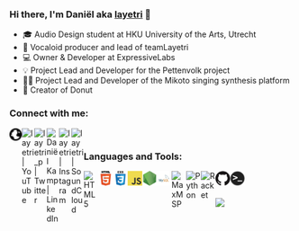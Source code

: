 ### Hi there, I'm Daniël aka [layetri][website] 👋
- 🎓 Audio Design student at HKU University of the Arts, Utrecht
- 🎤 Vocaloid producer and lead of teamLayetri
- 💻 Owner & Developer at ExpressiveLabs
- 💡 Project Lead and Developer for the Pettenvolk project
- 👩‍🎤 Project Lead and Developer of the Mikoto singing synthesis platform
- 🍩 Creator of Donut

### Connect with me:

[<img align="left" alt="layetri.net" width="22px" src="https://raw.githubusercontent.com/iconic/open-iconic/master/svg/globe.svg" />][website]
[<img align="left" alt="layetri | YouTube" width="22px" src="https://cdn.jsdelivr.net/npm/simple-icons@v3/icons/youtube.svg" />][youtube]
[<img align="left" alt="layetri_p | Twitter" width="22px" src="https://cdn.jsdelivr.net/npm/simple-icons@v3/icons/twitter.svg" />][twitter]
[<img align="left" alt="Daniël Kamp | LinkedIn" width="22px" src="https://cdn.jsdelivr.net/npm/simple-icons@v3/icons/linkedin.svg" />][linkedin]
[<img align="left" alt="layetri | Instagram" width="22px" src="https://cdn.jsdelivr.net/npm/simple-icons@v3/icons/instagram.svg" />][instagram]
[<img align="left" alt="layetri | SoundCloud" width="22px" src="https://cdn.jsdelivr.net/npm/simple-icons@v3/icons/soundcloud.svg" />][soundcloud]

<br />

### Languages and Tools:

<img align="left" alt="HTML5" width="26px" src="https://upload.wikimedia.org/wikipedia/commons/1/18/ISO_C%2B%2B_Logo.svg" />
<img align="left" alt="HTML5" width="26px" src="https://raw.githubusercontent.com/github/explore/80688e429a7d4ef2fca1e82350fe8e3517d3494d/topics/html/html.png" />
<img align="left" alt="CSS3" width="26px" src="https://raw.githubusercontent.com/github/explore/80688e429a7d4ef2fca1e82350fe8e3517d3494d/topics/css/css.png" />
<img align="left" alt="JavaScript" width="26px" src="https://raw.githubusercontent.com/github/explore/80688e429a7d4ef2fca1e82350fe8e3517d3494d/topics/javascript/javascript.png" />
<img align="left" alt="Node.js" width="26px" src="https://raw.githubusercontent.com/github/explore/80688e429a7d4ef2fca1e82350fe8e3517d3494d/topics/nodejs/nodejs.png" />
<img align="left" alt="MySQL" width="26px" src="https://raw.githubusercontent.com/github/explore/80688e429a7d4ef2fca1e82350fe8e3517d3494d/topics/mysql/mysql.png" />
<img align="left" alt="MaxMSP" width="26px" src="https://upload.wikimedia.org/wikipedia/commons/9/93/Logo_Max_8_software.jpg" />
<img align="left" alt="Python" width="26px" src="https://upload.wikimedia.org/wikipedia/commons/0/0a/Python.svg" />
<img align="left" alt="Racket" width="26px" src="https://upload.wikimedia.org/wikipedia/commons/e/e5/Racket_logo.png" />
<img align="left" alt="GitHub" width="26px" src="https://raw.githubusercontent.com/github/explore/78df643247d429f6cc873026c0622819ad797942/topics/github/github.png" />
<img align="left" alt="HTML5" width="26px" src="https://raw.githubusercontent.com/github/explore/80688e429a7d4ef2fca1e82350fe8e3517d3494d/topics/terminal/terminal.png" />

<br />
<br />

[website]: https://layetri.net
[twitter]: https://twitter.com/layetri_p
[youtube]: https://youtube.com/user/layetri
[instagram]: https://instagram.com/layetri
[linkedin]: https://linkedin.com/in/dwkamp
[soundcloud]: https://soundcloud.com/layetri

![](https://hit.yhype.me/github/profile?user_id=8854301)
